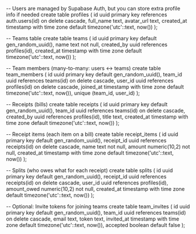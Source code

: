 -- Users are managed by Supabase Auth, but you can store extra profile info if needed
create table profiles (
  id uuid primary key references auth.users(id) on delete cascade,
  full_name text,
  avatar_url text,
  created_at timestamp with time zone default timezone('utc'::text, now())
);

-- Teams table
create table teams (
  id uuid primary key default gen_random_uuid(),
  name text not null,
  created_by uuid references profiles(id),
  created_at timestamp with time zone default timezone('utc'::text, now())
);

-- Team members (many-to-many: users <-> teams)
create table team_members (
  id uuid primary key default gen_random_uuid(),
  team_id uuid references teams(id) on delete cascade,
  user_id uuid references profiles(id) on delete cascade,
  joined_at timestamp with time zone default timezone('utc'::text, now()),
  unique (team_id, user_id)
);

-- Receipts (bills)
create table receipts (
  id uuid primary key default gen_random_uuid(),
  team_id uuid references teams(id) on delete cascade,
  created_by uuid references profiles(id),
  title text,
  created_at timestamp with time zone default timezone('utc'::text, now())
);

-- Receipt items (each item on a bill)
create table receipt_items (
  id uuid primary key default gen_random_uuid(),
  receipt_id uuid references receipts(id) on delete cascade,
  name text not null,
  amount numeric(10,2) not null,
  created_at timestamp with time zone default timezone('utc'::text, now())
);

-- Splits (who owes what for each receipt)
create table splits (
  id uuid primary key default gen_random_uuid(),
  receipt_id uuid references receipts(id) on delete cascade,
  user_id uuid references profiles(id),
  amount_owed numeric(10,2) not null,
  created_at timestamp with time zone default timezone('utc'::text, now())
);

-- Optional: Invite tokens for joining teams
create table team_invites (
  id uuid primary key default gen_random_uuid(),
  team_id uuid references teams(id) on delete cascade,
  email text,
  token text,
  invited_at timestamp with time zone default timezone('utc'::text, now()),
  accepted boolean default false
);